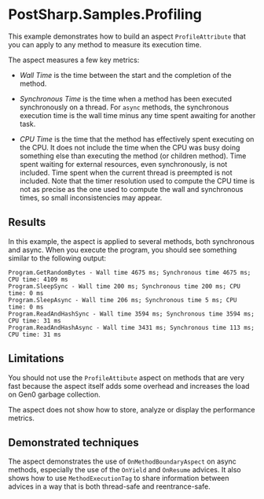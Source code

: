 # PostSharp.Samples.Profiling

This example demonstrates how to build an aspect `ProfileAttribute` that you can apply to any method to measure 
its execution time.

The aspect measures a few key metrics:

 * *Wall Time* is the time between the start and the completion of the method.
 
 * *Synchronous Time* is the time when a method has been executed synchronously on a thread. For `async` methods, 
    the synchronous execution time is the wall time minus any time spent awaiting for another task.
    
 * *CPU Time* is the time that the method has effectively spent executing on the CPU. It does not include
   the time when the CPU was busy doing something else than executing the method (or children method). Time
   spent waiting for external resources, even synchronously, is not included. Time spent when the current
   thread is preempted is not included. Note that the timer resolution used to compute the CPU time is not
   as precise as the one used to compute the wall and synchronous times, so small inconsistencies may appear.
   
## Results

In this example, the aspect is applied to several methods, both synchronous and async. When you execute the
program, you should see something similar to the following output:

```
Program.GetRandomBytes - Wall time 4675 ms; Synchronous time 4675 ms; CPU time: 4109 ms
Program.SleepSync - Wall time 200 ms; Synchronous time 200 ms; CPU time: 0 ms
Program.SleepAsync - Wall time 206 ms; Synchronous time 5 ms; CPU time: 0 ms
Program.ReadAndHashSync - Wall time 3594 ms; Synchronous time 3594 ms; CPU time: 31 ms
Program.ReadAndHashAsync - Wall time 3431 ms; Synchronous time 113 ms; CPU time: 31 ms
```


## Limitations

You should not use the `ProfileAttibute` aspect on methods that are very fast because the aspect itself
adds some overhead and increases the load on Gen0 garbage collection.

The aspect does not show how to store, analyze or display the performance metrics. 

## Demonstrated techniques

The aspect demonstrates the use of `OnMethodBoundaryAspect` on async methods, especially the use of
the `OnYield` and `OnResume` advices. It also shows how to use `MethodExecutionTag` to share information between advices
in a way that is both thread-safe and reentrance-safe. 

